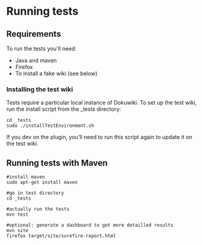 Running tests
=============

Requirements
------------

To run the tests you'll need:

* Java and maven
* Firefox
* To install a fake wiki (see below)

### Installing the test wiki
Tests require a particular local instance of Dokuwiki.
To set up the test wiki, run the install script from the _tests directory:

    cd _tests
    sudo ./installTestEnvironment.sh

If you dev on the plugin, you'll need to run this script again to update it
on the test wiki.

Running tests with Maven
----------------------

    #install maven
    sudo apt-get install maven

    #go in test directory
    cd _tests

    #actually run the tests
    mvn test

    #optional: generate a dashboard to get more detailled results
    mvn site
    firefox target/site/surefire-report.html
